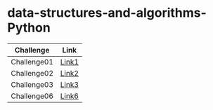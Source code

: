 # data-structures-and-algorithms-Python

Challenge | Link
------------ | -------------
Challenge01 | [Link1](https://github.com/MohammadAl-khatib/data-structures-and-algorithms-Python/blob/main/python_array_reverse/README.md)
Challenge02 | [Link2](https://github.com/MohammadAl-khatib/data-structures-and-algorithms-Python/blob/main/python_insert_array/README.md)
Challenge03 | [Link3](binary-search/README.md)
Challenge06 | [Link6](linked-list/linked-list/README.md)
